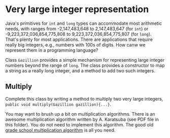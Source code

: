 # Very large integer representation
 
 Java's primitives for `int` and `long` types can accommodate most arithmetic needs, with ranges from -2,147,483,648 to 2,147,483,647 (for `int`) or -9,223,372,036,854,775,808 to 9,223,372,036,854,775,807 (for `long`). That's plenty for most applications. There are applications that require really big integers, e.g., numbers with 100s of digits. How canw we represent them in a programming language?
 
Class `Gazillion` provides a simple mechanism for representing large integer numbers beyond the range of `long`. The class provides a constructor to map a string as a really long integer, and a method to add two such integers.

## Multiply
Complete this class by writing a method to multiply two very large integers, `public void multiply(Gazillion gazillion){...}`.

You may want to brush up a bit on multiplication algorithms. There is an awesome multiplication algorithm written by A. Karatsuba (see PDF file in this folder). You do not need to implement this algorithm. The good old [grade school multiplication algorithm](https://en.wikipedia.org/wiki/Multiplication_algorithm#Long_multiplication) is all you need.